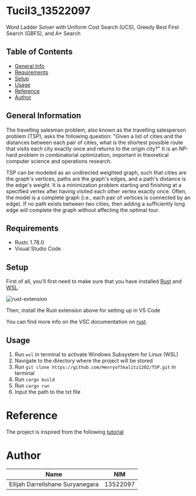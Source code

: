 # Tucil3_13522097
Word Ladder Solver with Uniform Cost Search (UCS), Greedy Best First Search (GBFS), and A* Search

## Table of Contents

- [General Info](#general-information)
- [Requirements](#requirements)
- [Setup](#setup)
- [Usage](#usage)
- [Reference](#reference)
- [Author](#author)

## General Information

The travelling salesman problem, also known as the travelling salesperson problem (TSP), asks the following question: "Given a list of cities and the distances between each pair of cities, what is the shortest possible route that visits each city exactly once and returns to the origin city?" It is an NP-hard problem in combinatorial optimization, important in theoretical computer science and operations research. 

TSP can be modeled as an undirected weighted graph, such that cities are the graph's vertices, paths are the graph's edges, and a path's distance is the edge's weight. It is a minimization problem starting and finishing at a specified vertex after having visited each other vertex exactly once. Often, the model is a complete graph (i.e., each pair of vertices is connected by an edge). If no path exists between two cities, then adding a sufficiently long edge will complete the graph without affecting the optimal tour. 
  
## Requirements

- Rustc 1.78.0
- Visual Studio Code

## Setup

First of all, you'll first need to make sure that you have installed [Rust](https://rustup.rs/) and [WSL](https://learn.microsoft.com/en-us/windows/wsl/install). 

![rust-extension](https://i.ibb.co/RhhF7Xz/rustextension.jpg)

Then, install the Rust extension above for setting up in VS Code

You can find more info on the VSC documentation on [rust](https://code.visualstudio.com/docs/languages/rust).

## Usage
1. Run `wsl` in terminal to activate Windows Subsystem for Linux (WSL)
1. Navigate to the directory where the project will be stored
2. Run `git clone https://github.com/HenryofSkalitz1202/TSP.git` in terminal
4. Run `cargo build`
5. Run `cargo run`
6. Input the path to the txt file

# Reference
The project is inspired from the following [tutorial](https://www.tutorialspoint.com/data_structures_algorithms/travelling_salesman_problem_dynamic_programming.htm)

# Author
|          Name                | NIM |
|--------------------------------|------------|
| Ellijah Darrellshane Suryanegara      | 13522097  |
